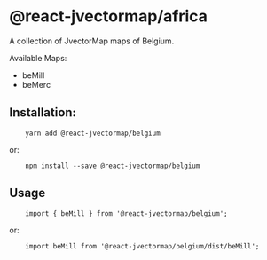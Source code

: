 # @react-jvectormap/africa

A collection of JvectorMap maps of Belgium.

Available Maps:

- beMill
- beMerc

## Installation:

```
    yarn add @react-jvectormap/belgium
```

or:

```
    npm install --save @react-jvectormap/belgium
```

## Usage

```
    import { beMill } from '@react-jvectormap/belgium';
```

or:

```
    import beMill from '@react-jvectormap/belgium/dist/beMill';
```
